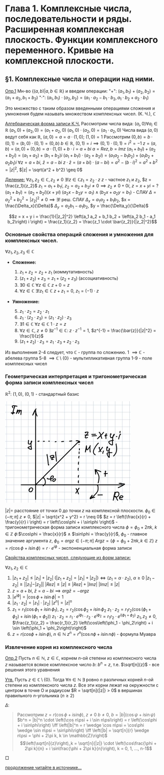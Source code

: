 # Глава 1. Комплексные числа, последовательности и ряды. Расширенная комплексная плоскость. Функции комплексного переменного. Кривые на комплексной плоскости.

## §1. Комплексные числа и операции над ними.
<u>Опр.1</u> Мн-во $\left\{ \left(a, b\right) | a, b \in \mathbb{R} \right\}$ и введем операции:
    "+": $\left(a_1, b_1\right) + \left(a_2, b_2\right) = \left(a_1 + a_2, b_1 + b_2\right)$
    "$\cdot$": $\left(a_1, b_1\right) \cdot \left(a_2, b_2\right) = \left(a_1\cdot a_2 - b_1 \cdot b_2, a_1 \cdot b_2 + a_2 \cdot b_1 \right)$

Это множество с таким образом введенными операциями сложения и умножения будем называть множеством комплексных чисел. (К. Ч.), $\mathbb{C}$

<u>Алгебраическая форма записи К.Ч.</u>
    Рассмотрим числа вида: $\left(a_i, 0\right) \forall a_i \in \mathbb{R}$
    $\left(a_1, 0\right) + \left(a_2, 0\right) = \left(a_1 + a_2, 0\right)$
    $\left(a_1, 0\right) \cdot \left(a_2, 0\right) = \left(a_1 \cdot a_2, 0 \right)$
    Числа вида $\left(a, 0\right)$ ведут себя как $\mathbb{R}$, $\left(a, 0\right) = a = a \cdot \left(1, 0\right)$; $\left(1, 0\right) = 1$
    Рассмотрим $\left(0, b\right) = b \cdot \left(0, 1\right) = \left(b, 0\right) \cdot \left(0, 1\right) = \left(0, b\right)$
    $b \in \mathbb{R}$, $\left(0, 1\right) = i \implies \left(0, 1\right) \cdot \left(0, 1\right) = i^2 = -1$
    $z = \left(a, b\right) = \left(a, 0\right) + \left(0, b\right) = a\cdot\left(1, 0\right) + b\cdot i =a + bi$
    $a = Re z, b = Im z$
    $\left(a_1 + b_1 i\right) + \left(a_2 + b_2 i\right) = \left(a_1 + a_2\right) + \left(b_1 + b_2\right) i$
    $\left(a_1 + b_1 i\right) \cdot \left(a_2 + b_2 i\right) = \left(a_1 a_2 - b_1 b_2\right) + \left(a_1 b_2 + a_2 b_1\right) i$
    $\forall z = a + b i$, $\bar{z} = a - bi$
    $z \cdot \bar{z} = \left(a + b i\right) \cdot \left(a - b i \right) = a^2 - \left(b \cdot i\right)^2 = a^2 + b^2 = |z|^2$, $|z| = \sqrt{a^2 + b^2} \geq 0$

<u>Деление:</u>
    $\forall z_1, z_2 \in \mathbb{C}, z_2 \neq 0$  $\exists ! z \in \mathbb{C} z_1 = z_2 \cdot z$
    $z$ - частное $z_1$ и $z_2$, $z = \frac{z_1}{z_2}$
    $z_1 = a_1 + b_1 i$, $z_2 = a_2 + b_2 i \neq 0 \implies z_2 \neq 0 + 0 i$, $z = x + y i = ?$
    $\left(a_1 + b_1 i\right) = \left(a_2 + b_2 i\right) \left(x + y i\right)$
    $\left(a_2 x - b_2 y = a_1\right) \wedge \left(b_2 x + a_2 y = b_1\right)$ - СЛАУ
    $\Delta = a_2 ^ 2 + b_2 ^ 2 = |z_2|^2 \neq 0 \implies \exists !$ реш. СЛАУ
    $\Delta_x = a_1 a_2 + b_1 b_2$, $x = \frac{\Delta_x}{\Delta}$
    $\Delta_y = a_2 b_1 - a_1 b_2$, $y = \frac{\Delta_y}{\Delta}$

$$z = x + y i = \frac{1}{|z_2|^2} \left(a_1 a_2 + b_1 b_2 + \left(a_2 b_1 - a_1 b_2\right) i \right) = \frac{z_1}{z_2} = \frac{z_1 \cdot \bar{z_2}}{|z_2|^2}$$

### Основные свойства операций сложения и умножения для комплексных чисел.

$\forall z_1, z_2, z_3 \in \mathbb{C}$
- **Сложение:**

    1. $z_1 + z_2 = z_2 + z_1$ (коммутативность)
    2. $\left(z_1 + z_2\right) + z_3 = z_1 + \left(z_2 + z_3\right)$ (ассоциативность)
    3. $\exists 0 \in \mathbb{C}$ $\forall z \in \mathbb{C}$ $z + 0 = z$
    4. $\forall z \in \mathbb{C}$ $\exists ! z_1 \in \mathbb{C}$ $z + z_1 = 0$, $z_1 = (-1) \cdot z$

- **Умножение:**

    5. $z_1 \cdot z_2 = z_2 \cdot z_1$
    6. $z_1 \cdot \left(z_2 \cdot z_3\right) = \left(z_1 \cdot z_2\right) \cdot z_3$
    7. $\exists 1 \in \mathbb{C}$ $\forall z \in \mathbb{C}$ $1 \cdot z = z$
    8. $\forall z \in \mathbb{C}$, $z\neq 0$ $\exists z^{-1} \in \mathbb{C}$: $z \cdot z^{-1} = 1$, $z^{-1} = \frac{\bar{z}}{|z|^2} = \frac{1}{z}$
    9. $\left(z_1 + z_2\right) \cdot z_3 = z_1 \cdot z_3 + z_2 \cdot z_3$

Из выполнения 2-4 следует, что $\mathbb{C}$ - группа по сложению.
    1 $\implies \mathbb{C}$ - абелева группа
    5-8 $\implies \mathbb{C} \setminus \left\{0\right\}$ - мультипликативная группа
    1-9 - поле комплексных чисел

### Геометрическая интерпретация и тригонометрическая форма записи комплексных чисел

$\mathbb{R}^2$: $\left(1, 0\right)$, $\left(0, 1\right)$ - стандартный базис

![](lecture1/image1.jpg)

$|z| =$ расстояние от точки $0$ до точки $z$ на комплексной плоскости.
    $\phi_0 \in \left(-\pi; \pi\right]$
    $z \neq 0$, $|z| = \sqrt{x^2 + y^2} = r \neq 0$
    $z = r \left(\frac{x}{r} + \frac{y}{r} i \right) = r \left(\cos\phi + i \sin\phi \right)$ - тригонометрическая форма записи комплексного числа
    $\phi = \phi_0 + 2 \pi k$, $k \in \mathbb{Z}$
    $\phi$:$\cos\phi = \frac{x}{r}$ $\wedge$ $\sin\phi = \frac{y}{r}$, $\phi_0$ - главное значение аргумента $z$, $\phi_0 = arg z \in \left(-\pi; \pi\right]$
    $Arg z = \left\{\phi = \phi_0 + 2 \pi k, k \in \mathbb{Z}\right\}$
    $z = r \left(\cos\phi + i \sin \phi \right) = r \cdot e^{i\phi}$ - экспоненциальная форма записи

<u>Свойства комплексных чисел, следующие из форм записи:</u>

$\forall z_1, z_2 \in \mathbb{C}$
1. $|z_1 + z_2| \leq |z_1| + |z_2|$
    $\left(|z_1 + z_2| = |z_1| + |z_2|\right) \iff \left(z_1 = \alpha \cdot z_2\right)$, $\alpha \geq 0$
    $|z_1 - z_2| \geq ||z_1| - |z_2||$
    $|Re z| \leq |z| \leq |Re z| + |Im z|$
    $|Im z| \leq |z|$
2. $z = a + b i$, $\bar{z} = a - b i \implies arg \bar{z} = - arg z$ 
3. $|e^{i\phi}| = |\cos\phi + i \sin \phi| = 1$
4. $| z_1 \cdot z_2| = |z_1| \cdot |z_2|$
    $|z^n| = |z| ^ n$
5. $z_1 = r_1 \left(\cos\phi_1 + i \sin \phi_1\right)$, $z_2 = r_2 (\cos \phi_2 + i \sin \phi_2$
    $z_1 \cdot z_2 = r_1 r_2 \left(\cos\left(\phi_1 + \phi_2\right) + i \sin\left(\phi_1 + \phi_2\right)\right)$
    $z_1 \cdot z_2 = r_1 \cdot e^{i\phi_1} \cdot r_2 \cdot e^{i\phi_2} = r_1 r_2 \cdot e^{i\left(\phi_1 + \phi_2\right)}$
    $z_1, z_2 \neq 0$, $\frac{z_1}{z_2} = \frac{r_1}{r_2} \left(\cos\left(\phi_1 - \phi_2\right) + i \sin \left(\phi_1 + \phi_2\right)\right)$
6. $z = r \left(cos\phi + i \sin\phi\right)$, $n \in \mathbb{N}$
    $z^n = r^n\left(\cos n\phi + i \sin n\phi\right)$ - формула Муавра

### Извлечение корня из комплексного числа

<u>Опр.2</u> Пусть $n \in \mathbb{N}$, $z \in \mathbb{C}$, корнем $n$-ой степени из комплексного числа $z$ называется всякое комплексное число $b$: $b^n = z$, т.е. $\sqrt[n]{z}$ - все решения этого уравнения

<u>Утв.</u> Пусть $z \in \mathbb{C} \setminus \left\{0\right\}$. Тогда $\forall n \in \mathbb{N}$ $\exists$ ровно $n$ различных корней $n$-ой степени из комплексного числа $z$. Все эти корни лежат на окружности с центром в точке О и радиусом $R = \sqrt[n]{|z|} > 0$ в вершинах правильного $n$-угольника $\left(n \geq 2\right)$

$\Delta$:

> Рассмотрим $z = r (\cos\phi + i sin\phi)$, $z \neq 0$
> $b \neq 0$, $b = |b| \left(\cos\psi + i\sin\psi\right)$
> $b^n = |b|^n \cdot \left(\cos n\psi + i \sin n\psi\right) = r \left(\cos\phi + i \sin\phi\right) \iff \left(|b|^n = r \wedge \cos n\psi = \cos\phi \wedge \sin n\psi = \sin\phi\right) \iff \left(|b| = \sqrt[n]{r} \wedge n\psi = \phi + 2\pi k, k \in \mathbb{Z}\right)$
> $$\left(\sqrt[n]{z}\right)_k = \sqrt[n]{|z|} \cdot \left(\cos\frac{\phi + 2\pi k}{n} + i \sin\frac{\phi + 2\pi k}{n}\right), k = 0, 1, ..., n-1$$

□

[продолжение читайте в источнике...](tfcp/lecture2.md)
